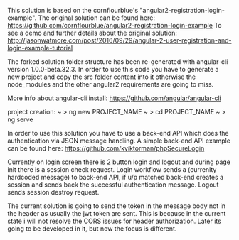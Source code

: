 This solution is based on the cornflourblue's "angular2-registration-login-example".
The original solution can be found here:
https://github.com/cornflourblue/angular2-registration-login-example
To see a demo and further details about the original solution:
http://jasonwatmore.com/post/2016/09/29/angular-2-user-registration-and-login-example-tutorial

The forked solution folder structure has been re-generated with angular-cli version 1.0.0-beta.32.3.
In order to use this code you have to generate a new project and copy the src folder content into it otherwise the node_modules and the other angular2 requirements are going to miss.

More info about angular-cli install:
https://github.com/angular/angular-cli

project creation:
~ > ng new PROJECT_NAME
~ > cd PROJECT_NAME
~ > ng serve

In order to use this solution you have to use a back-end API which does the authentication via JSON message handling.
A simple back-end API example can be found here:
https://github.com/kviktorman/phpSecureLogin

Currently on login screen there is 2 button login and logout and during page init there is a session check request.
Login workflow sends a (currenlty hardcoded message) to back-end API, if u/p matched back-end creates a session and sends back the successful authentication message.
Logout sends session destroy request.

The current solution is going to send the token in the message body not in the header as usually the jwt token are sent.
This is because in the current state i will not resolve the CORS issues for header authorization. 
Later its going to be developed in it, but now the focus is different.
